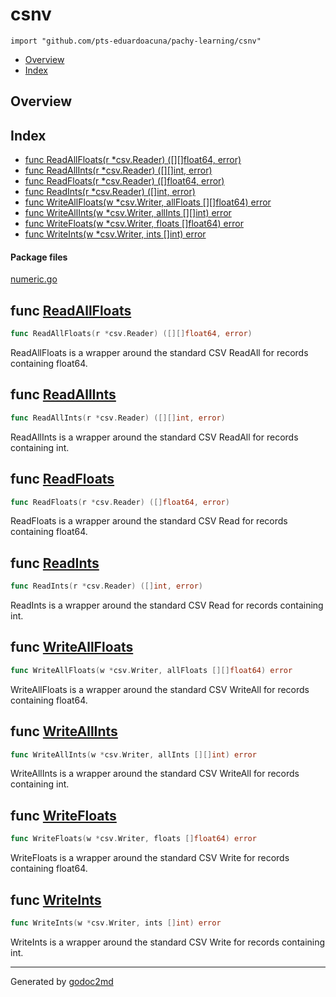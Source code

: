

# csnv
`import "github.com/pts-eduardoacuna/pachy-learning/csnv"`

* [Overview](#pkg-overview)
* [Index](#pkg-index)

## <a name="pkg-overview">Overview</a>



## <a name="pkg-index">Index</a>
* [func ReadAllFloats(r *csv.Reader) ([][]float64, error)](#ReadAllFloats)
* [func ReadAllInts(r *csv.Reader) ([][]int, error)](#ReadAllInts)
* [func ReadFloats(r *csv.Reader) ([]float64, error)](#ReadFloats)
* [func ReadInts(r *csv.Reader) ([]int, error)](#ReadInts)
* [func WriteAllFloats(w *csv.Writer, allFloats [][]float64) error](#WriteAllFloats)
* [func WriteAllInts(w *csv.Writer, allInts [][]int) error](#WriteAllInts)
* [func WriteFloats(w *csv.Writer, floats []float64) error](#WriteFloats)
* [func WriteInts(w *csv.Writer, ints []int) error](#WriteInts)


#### <a name="pkg-files">Package files</a>
[numeric.go](/src/github.com/pts-eduardoacuna/pachy-learning/csnv/numeric.go) 





## <a name="ReadAllFloats">func</a> [ReadAllFloats](/src/target/numeric.go?s=1310:1364#L54)
``` go
func ReadAllFloats(r *csv.Reader) ([][]float64, error)
```
ReadAllFloats is a wrapper around the standard CSV ReadAll for records containing float64.



## <a name="ReadAllInts">func</a> [ReadAllInts](/src/target/numeric.go?s=2546:2594#L101)
``` go
func ReadAllInts(r *csv.Reader) ([][]int, error)
```
ReadAllInts is a wrapper around the standard CSV ReadAll for records containing int.



## <a name="ReadFloats">func</a> [ReadFloats](/src/target/numeric.go?s=1035:1084#L43)
``` go
func ReadFloats(r *csv.Reader) ([]float64, error)
```
ReadFloats is a wrapper around the standard CSV Read for records containing float64.



## <a name="ReadInts">func</a> [ReadInts](/src/target/numeric.go?s=2289:2332#L90)
``` go
func ReadInts(r *csv.Reader) ([]int, error)
```
ReadInts is a wrapper around the standard CSV Read for records containing int.



## <a name="WriteAllFloats">func</a> [WriteAllFloats](/src/target/numeric.go?s=1963:2026#L79)
``` go
func WriteAllFloats(w *csv.Writer, allFloats [][]float64) error
```
WriteAllFloats is a wrapper around the standard CSV WriteAll for records containing float64.



## <a name="WriteAllInts">func</a> [WriteAllInts](/src/target/numeric.go?s=3153:3208#L126)
``` go
func WriteAllInts(w *csv.Writer, allInts [][]int) error
```
WriteAllInts is a wrapper around the standard CSV WriteAll for records containing int.



## <a name="WriteFloats">func</a> [WriteFloats](/src/target/numeric.go?s=1742:1797#L72)
``` go
func WriteFloats(w *csv.Writer, floats []float64) error
```
WriteFloats is a wrapper around the standard CSV Write for records containing float64.



## <a name="WriteInts">func</a> [WriteInts](/src/target/numeric.go?s=2950:2997#L119)
``` go
func WriteInts(w *csv.Writer, ints []int) error
```
WriteInts is a wrapper around the standard CSV Write for records containing int.








- - -
Generated by [godoc2md](http://godoc.org/github.com/davecheney/godoc2md)
